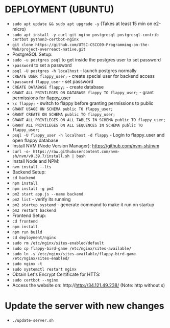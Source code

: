 # DEPLOYMENT (UBUNTU)

- `sudo apt update && sudo apt upgrade -y` (Takes at least 15 min on e2-micro)
- `sudo apt install -y curl git nginx postgresql postgresql-contrib certbot python3-certbot-nginx`
- `git clone https://github.com/UTSC-CSCC09-Programming-on-the-Web/project-overreact-native.git`
- PostgreSQL Setup:
- `sudo -u postgres psql` to get inside the postgres user to set password
- `\password` to set a password
- `psql -U postgres -h localhost` - launch postgres normally
- `CREATE USER flappy_user;` - create special user for backend access
- `\password flappy_user` - set password
- `CREATE DATABASE flappy;` - create database
- `GRANT ALL PRIVILEGES ON DATABASE flappy TO flappy_user;` - grant permissions for flappy_user
- `\c flappy;` - switch to flappy before granting permissions to public
- `GRANT USAGE ON SCHEMA public TO flappy_user;`
- `GRANT CREATE ON SCHEMA public TO flappy_user;`
- `GRANT ALL PRIVILEGES ON ALL TABLES IN SCHEMA public TO flappy_user;`
- `GRANT ALL PRIVILEGES ON ALL SEQUENCES IN SCHEMA public TO flappy_user;`
- `psql -U flappy_user -h localhost -d flappy` - Login to flappy_user and open flappy database
- Install NVM (Node Version Manager): https://github.com/nvm-sh/nvm
- `curl -o- https://raw.githubusercontent.com/nvm-sh/nvm/v0.39.7/install.sh | bash`
- Install Node and NPM:
- `nvm install --lts`
- Backend Setup:
- `cd backend`
- `npm install`
- `npm install -g pm2`
- `pm2 start app.js --name backend`
- `pm2 list` - verify its running
- `pm2 startup systemd` - generate command to make it run on startup
- `pm2 restart backend`
- Frontend Setup:
- `cd frontend`
- `npm install`
- `npm run build`
- `cd deployment/nginx`
- `sudo rm /etc/nginx/sites-enabled/default`
- `sudo cp flappy-bird-game /etc/nginx/sites-available/`
- `sudo ln -s /etc/nginx/sites-available/flappy-bird-game /etc/nginx/sites-enabled/`
- `sudo nginx -t`
- `sudo systemctl restart nginx`
- Obtain Let's Encrypt Certificate for HTTS:
- `sudo certbot --nginx`
- Access the website on: http://http://34.121.49.238/ (Note: http without s)

# Update the server with new changes
- `./update-server.sh`